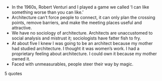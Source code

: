  - In the 1960s, Robert Venturi and I played a game we called ‘I can like something worse than you can like.’
 - Architecture can’t force people to connect, it can only plan the crossing points, remove barriers, and make the meeting places useful and attractive.
 - We have no sociology of architecture. Architects are unaccustomed to social analysis and mistrust it; sociologists have fatter fish to fry.
 - At about five I knew I was going to be an architect because my mother had studied architecture. I thought it was women’s work. I had a proprietary feeling about architecture. I could own it because my mother owned it.
 - Faced with unmeasurables, people steer their way by magic.

5 quotes